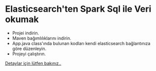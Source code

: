 # Elasticsearch'ten Spark Sql ile Veri okumak
  - Projei indirin.
  - Maven bağımlılıklarını indirin.
  - App.java class'ında bulunan kodları kendi elasticsearch bağlantınıza göre düzenleyin.
  - Projeyi çalıştırın.
 
 [Detaylar için lütfen bakınız..](https://mehmetaltan.medium.com/) 
